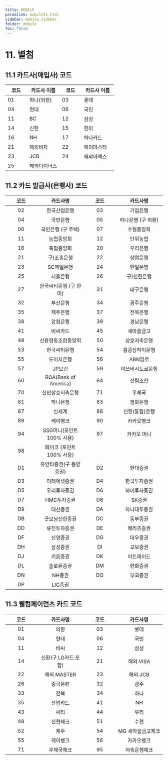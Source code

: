 ```yaml
---
title: MOBILE
permalink: mobile11.html
sidebar: mobile_sidebar
folder: mobile
toc: false
---
```


# 11. 별첨

## 11.1 카드사(매입사) 코드

<table style="width: 100%">
<colgroup>
    <col style="width: 20%;">
    <col style="width: 30%;">
    <col style="width: 20%;">
    <col style="width: 30%;">
</colgroup>
  <thead>
    <tr>
      <th>코드</th>
      <th>카드사 이름</th>
      <th>코드</th>
      <th>카드사 이름</th>
    </tr>
  </thead>
  <tbody>
    <tr>
      <td>01</td>
      <td>하나(외한)</td>
      <td>03</td>
      <td>롯데</td>
    </tr>
    <tr>
      <td>04</td>
      <td>현대</td>
      <td>06</td>
      <td>국민</td>
    </tr>
    <tr>
      <td>11</td>
      <td>BC</td>
      <td>12</td>
      <td>삼성</td>
    </tr>
    <tr>
      <td>14</td>
      <td>신한</td>
      <td>15</td>
      <td>한미</td>
    </tr>
    <tr>
      <td>16</td>
      <td>NH</td>
      <td>17</td>
      <td>하나카드</td>
    </tr>
    <tr>
      <td>21</td>
      <td>해외비자</td>
      <td>22</td>
      <td>해외마스터</td>
    </tr>
    <tr>
      <td>23</td>
      <td>JCB</td>
      <td>24</td>
      <td>해외아멕스</td>
    </tr>
    <tr>
      <td>25</td>
      <td>해외다이너스</td>
      <td> </td>
      <td> </td>
    </tr>
  </tbody>
</table>

## 11.2 카드 발급사(은행사) 코드

<table style="width: 100%;">
<colgroup>
    <col style="width: 20%;">
    <col style="width: 30%;">
    <col style="width: 20%;">
    <col style="width: 30%;">
</colgroup>
  <thead>
    <tr>
      <th style="text-align: center">코드</th>
      <th style="text-align: center">카드사명</th>
      <th style="text-align: center">코드</th>
      <th style="text-align: center">카드사명</th>
    </tr>
  </thead>
  <tbody>
    <tr>
      <td style="text-align: center">02</td>
      <td style="text-align: center">한국산업은행</td>
      <td style="text-align: center">03</td>
      <td style="text-align: center">기업은행</td>
    </tr>
    <tr>
      <td style="text-align: center">04</td>
      <td style="text-align: center">국민은행</td>
      <td style="text-align: center">05</td>
      <td style="text-align: center">하나은행 (구 외환)</td>
    </tr>
    <tr>
      <td style="text-align: center">06</td>
      <td style="text-align: center">국민은행 (구 주택)</td>
      <td style="text-align: center">07</td>
      <td style="text-align: center">수협중앙회</td>
    </tr>
    <tr>
      <td style="text-align: center">11</td>
      <td style="text-align: center">농협중앙회</td>
      <td style="text-align: center">12</td>
      <td style="text-align: center">단위농협</td>
    </tr>
    <tr>
      <td style="text-align: center">16</td>
      <td style="text-align: center">축협중앙회</td>
      <td style="text-align: center">20</td>
      <td style="text-align: center">우리은행</td>
    </tr>
    <tr>
      <td style="text-align: center">21</td>
      <td style="text-align: center">구)조흥은행</td>
      <td style="text-align: center">22</td>
      <td style="text-align: center">상업은행</td>
    </tr>
    <tr>
      <td style="text-align: center">23</td>
      <td style="text-align: center">SC제일은행</td>
      <td style="text-align: center">24</td>
      <td style="text-align: center">한일은행</td>
    </tr>
    <tr>
      <td style="text-align: center">25</td>
      <td style="text-align: center">서울은행</td>
      <td style="text-align: center">26</td>
      <td style="text-align: center">구)신한은행</td>
    </tr>
    <tr>
      <td style="text-align: center">27</td>
      <td style="text-align: center">한국씨티은행 (구 한미)</td>
      <td style="text-align: center">31</td>
      <td style="text-align: center">대구은행</td>
    </tr>
    <tr>
      <td style="text-align: center">32</td>
      <td style="text-align: center">부산은행</td>
      <td style="text-align: center">34</td>
      <td style="text-align: center">광주은행</td>
    </tr>
    <tr>
      <td style="text-align: center">35</td>
      <td style="text-align: center">제주은행</td>
      <td style="text-align: center">37</td>
      <td style="text-align: center">전북은행</td>
    </tr>
    <tr>
      <td style="text-align: center">38</td>
      <td style="text-align: center">강원은행</td>
      <td style="text-align: center">39</td>
      <td style="text-align: center">경남은행</td>
    </tr>
    <tr>
      <td style="text-align: center">41</td>
      <td style="text-align: center">비씨카드</td>
      <td style="text-align: center">45</td>
      <td style="text-align: center">새마을금고</td>
    </tr>
    <tr>
      <td style="text-align: center">48</td>
      <td style="text-align: center">신용협동조합중앙회</td>
      <td style="text-align: center">50</td>
      <td style="text-align: center">상호저축은행</td>
    </tr>
    <tr>
      <td style="text-align: center">53</td>
      <td style="text-align: center">한국씨티은행</td>
      <td style="text-align: center">54</td>
      <td style="text-align: center">홍콩상하이은행</td>
    </tr>
    <tr>
      <td style="text-align: center">55</td>
      <td style="text-align: center">도이치은행</td>
      <td style="text-align: center">56</td>
      <td style="text-align: center">ABN암로</td>
    </tr>
    <tr>
      <td style="text-align: center">57</td>
      <td style="text-align: center">JP모건</td>
      <td style="text-align: center">59</td>
      <td style="text-align: center">미쓰비시도쿄은행</td>
    </tr>
    <tr>
      <td style="text-align: center">60</td>
      <td style="text-align: center">BOA(Bank of America)</td>
      <td style="text-align: center">64</td>
      <td style="text-align: center">산림조합</td>
    </tr>
    <tr>
      <td style="text-align: center">70</td>
      <td style="text-align: center">신안상호저축은행</td>
      <td style="text-align: center">71</td>
      <td style="text-align: center">우체국</td>
    </tr>
    <tr>
      <td style="text-align: center">81</td>
      <td style="text-align: center">하나은행</td>
      <td style="text-align: center">83</td>
      <td style="text-align: center">평화은행</td>
    </tr>
    <tr>
      <td style="text-align: center">87</td>
      <td style="text-align: center">신세계</td>
      <td style="text-align: center">88</td>
      <td style="text-align: center">신한(통합)은행</td>
    </tr>
    <tr>
      <td style="text-align: center">89</td>
      <td style="text-align: center">케이뱅크</td>
      <td style="text-align: center">90</td>
      <td style="text-align: center">카카오뱅크</td>
    </tr>
    <tr>
      <td style="text-align: center">94</td>
      <td style="text-align: center">SSG머니(포인트 100% 사용)</td>
      <td style="text-align: center">97</td>
      <td style="text-align: center">카카오 머니</td>
    </tr>
    <tr>
      <td style="text-align: center">98</td>
      <td style="text-align: center">페이코 (포인트 100% 사용)</td>
      <td style="text-align: center"> </td>
      <td style="text-align: center"> </td>
    </tr>
    <tr>
      <td style="text-align: center">D1</td>
      <td style="text-align: center">유안타증권(구 동양증권)</td>
      <td style="text-align: center">D2</td>
      <td style="text-align: center">현대증권</td>
    </tr>
    <tr>
      <td style="text-align: center">D3</td>
      <td style="text-align: center">미래에셋증권</td>
      <td style="text-align: center">D4</td>
      <td style="text-align: center">한국투자증권</td>
    </tr>
    <tr>
      <td style="text-align: center">D5</td>
      <td style="text-align: center">우리투자증권</td>
      <td style="text-align: center">D6</td>
      <td style="text-align: center">하이투자증권</td>
    </tr>
    <tr>
      <td style="text-align: center">D7</td>
      <td style="text-align: center">HMC투자증권</td>
      <td style="text-align: center">D8</td>
      <td style="text-align: center">SK증권</td>
    </tr>
    <tr>
      <td style="text-align: center">D9</td>
      <td style="text-align: center">대신증권</td>
      <td style="text-align: center">DA</td>
      <td style="text-align: center">하나대투증권</td>
    </tr>
    <tr>
      <td style="text-align: center">DB</td>
      <td style="text-align: center">굿모닝신한증권</td>
      <td style="text-align: center">DC</td>
      <td style="text-align: center">동부증권</td>
    </tr>
    <tr>
      <td style="text-align: center">DD</td>
      <td style="text-align: center">유진투자증권</td>
      <td style="text-align: center">DE</td>
      <td style="text-align: center">메리츠증권</td>
    </tr>
    <tr>
      <td style="text-align: center">DF</td>
      <td style="text-align: center">신영증권</td>
      <td style="text-align: center">DG</td>
      <td style="text-align: center">대우증권</td>
    </tr>
    <tr>
      <td style="text-align: center">DH</td>
      <td style="text-align: center">삼성증권</td>
      <td style="text-align: center">DI</td>
      <td style="text-align: center">교보증권</td>
    </tr>
    <tr>
      <td style="text-align: center">DJ</td>
      <td style="text-align: center">키움증권</td>
      <td style="text-align: center">DK</td>
      <td style="text-align: center">이트레이드</td>
    </tr>
    <tr>
      <td style="text-align: center">DL</td>
      <td style="text-align: center">솔로몬증권</td>
      <td style="text-align: center">DM</td>
      <td style="text-align: center">한화증권</td>
    </tr>
    <tr>
      <td style="text-align: center">DN</td>
      <td style="text-align: center">NH증권</td>
      <td style="text-align: center">DO</td>
      <td style="text-align: center">부국증권</td>
    </tr>
    <tr>
      <td style="text-align: center">DP</td>
      <td style="text-align: center">LIG증권</td>
      <td style="text-align: center"> </td>
      <td style="text-align: center"> </td>
    </tr>
  </tbody>
</table>

## 11.3 웰컴페이먼츠 카드 코드

<table style="width: 100%;">
<colgroup>
    <col style="width: 20%;">
    <col style="width: 30%;">
    <col style="width: 20%;">
    <col style="width: 30%;">
</colgroup>
  <thead>
    <tr>
      <th style="text-align: center">코드</th>
      <th style="text-align: center">카드사명</th>
      <th style="text-align: center">코드</th>
      <th style="text-align: center">카드사명</th>
    </tr>
  </thead>
  <tbody>
    <tr>
      <td style="text-align: center">01</td>
      <td style="text-align: center">외환</td>
      <td style="text-align: center">03</td>
      <td style="text-align: center">롯데</td>
    </tr>
    <tr>
      <td style="text-align: center">04</td>
      <td style="text-align: center">현대</td>
      <td style="text-align: center">06</td>
      <td style="text-align: center">국민</td>
    </tr>
    <tr>
      <td style="text-align: center">11</td>
      <td style="text-align: center">비씨</td>
      <td style="text-align: center">12</td>
      <td style="text-align: center">삼성</td>
    </tr>
    <tr>
      <td style="text-align: center">14</td>
      <td style="text-align: center">신환(구 LG카드 포함)</td>
      <td style="text-align: center">21</td>
      <td style="text-align: center">해외 VISA</td>
    </tr>
    <tr>
      <td style="text-align: center">22</td>
      <td style="text-align: center">해외 MASTER</td>
      <td style="text-align: center">23</td>
      <td style="text-align: center">해외 JCB</td>
    </tr>
    <tr>
      <td style="text-align: center">26</td>
      <td style="text-align: center">중국은련</td>
      <td style="text-align: center">32</td>
      <td style="text-align: center">광주</td>
    </tr>
    <tr>
      <td style="text-align: center">33</td>
      <td style="text-align: center">전북</td>
      <td style="text-align: center">34</td>
      <td style="text-align: center">하나</td>
    </tr>
    <tr>
      <td style="text-align: center">35</td>
      <td style="text-align: center">산업카드</td>
      <td style="text-align: center">41</td>
      <td style="text-align: center">NH</td>
    </tr>
    <tr>
      <td style="text-align: center">43</td>
      <td style="text-align: center">씨티</td>
      <td style="text-align: center">44</td>
      <td style="text-align: center">우리</td>
    </tr>
    <tr>
      <td style="text-align: center">48</td>
      <td style="text-align: center">신협체크</td>
      <td style="text-align: center">51</td>
      <td style="text-align: center">수협</td>
    </tr>
    <tr>
      <td style="text-align: center">52</td>
      <td style="text-align: center">제주</td>
      <td style="text-align: center">54</td>
      <td style="text-align: center">MG 새마을금고체크</td>
    </tr>
    <tr>
      <td style="text-align: center">55</td>
      <td style="text-align: center">케이뱅크</td>
      <td style="text-align: center">56</td>
      <td style="text-align: center">카카오뱅크</td>
    </tr>
    <tr>
      <td style="text-align: center">71</td>
      <td style="text-align: center">우체국체크</td>
      <td style="text-align: center">95</td>
      <td style="text-align: center">저축은행체크</td>
    </tr>
  </tbody>
</table>